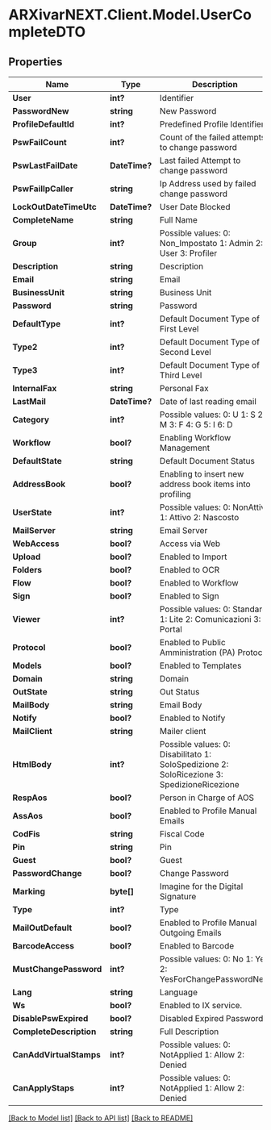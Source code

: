 # ARXivarNEXT.Client.Model.UserCompleteDTO
## Properties

Name | Type | Description | Notes
------------ | ------------- | ------------- | -------------
**User** | **int?** | Identifier | [optional] 
**PasswordNew** | **string** | New Password | [optional] 
**ProfileDefaultId** | **int?** | Predefined Profile Identifier | [optional] 
**PswFailCount** | **int?** | Count of the failed attempts to change password | [optional] 
**PswLastFailDate** | **DateTime?** | Last failed Attempt to change password | [optional] 
**PswFailIpCaller** | **string** | Ip Address used by failed change password | [optional] 
**LockOutDateTimeUtc** | **DateTime?** | User Date Blocked | [optional] 
**CompleteName** | **string** | Full Name | [optional] 
**Group** | **int?** | Possible values:  0: Non_Impostato  1: Admin  2: User  3: Profiler  | [optional] 
**Description** | **string** | Description | [optional] 
**Email** | **string** | Email | [optional] 
**BusinessUnit** | **string** | Business Unit | [optional] 
**Password** | **string** | Password | [optional] 
**DefaultType** | **int?** | Default Document Type of First Level | [optional] 
**Type2** | **int?** | Default Document Type of Second Level | [optional] 
**Type3** | **int?** | Default Document Type of Third Level | [optional] 
**InternalFax** | **string** | Personal Fax | [optional] 
**LastMail** | **DateTime?** | Date of last reading email | [optional] 
**Category** | **int?** | Possible values:  0: U  1: S  2: M  3: F  4: G  5: I  6: D  | [optional] 
**Workflow** | **bool?** | Enabling Workflow Management | [optional] 
**DefaultState** | **string** | Default Document Status | [optional] 
**AddressBook** | **bool?** | Enabling to insert new address book items into profiling | [optional] 
**UserState** | **int?** | Possible values:  0: NonAttivo  1: Attivo  2: Nascosto  | [optional] 
**MailServer** | **string** | Email Server | [optional] 
**WebAccess** | **bool?** | Access via Web | [optional] 
**Upload** | **bool?** | Enabled to Import | [optional] 
**Folders** | **bool?** | Enabled to OCR | [optional] 
**Flow** | **bool?** | Enabled to Workflow | [optional] 
**Sign** | **bool?** | Enabled to Sign | [optional] 
**Viewer** | **int?** | Possible values:  0: Standard  1: Lite  2: Comunicazioni  3: Portal  | [optional] 
**Protocol** | **bool?** | Enabled to Public Amministration (PA) Protocol | [optional] 
**Models** | **bool?** | Enabled to Templates | [optional] 
**Domain** | **string** | Domain | [optional] 
**OutState** | **string** | Out Status | [optional] 
**MailBody** | **string** | Email Body | [optional] 
**Notify** | **bool?** | Enabled to Notify | [optional] 
**MailClient** | **string** | Mailer client | [optional] 
**HtmlBody** | **int?** | Possible values:  0: Disabilitato  1: SoloSpedizione  2: SoloRicezione  3: SpedizioneRicezione  | [optional] 
**RespAos** | **bool?** | Person in Charge of AOS | [optional] 
**AssAos** | **bool?** | Enabled to Profile Manual Emails | [optional] 
**CodFis** | **string** | Fiscal Code | [optional] 
**Pin** | **string** | Pin | [optional] 
**Guest** | **bool?** | Guest | [optional] 
**PasswordChange** | **bool?** | Change Password | [optional] 
**Marking** | **byte[]** | Imagine for the Digital Signature | [optional] 
**Type** | **int?** | Type | [optional] 
**MailOutDefault** | **bool?** | Enabled to Profile Manual Outgoing Emails | [optional] 
**BarcodeAccess** | **bool?** | Enabled to Barcode | [optional] 
**MustChangePassword** | **int?** | Possible values:  0: No  1: Yes  2: YesForChangePasswordNew  | [optional] 
**Lang** | **string** | Language | [optional] 
**Ws** | **bool?** | Enabled to IX service. | [optional] 
**DisablePswExpired** | **bool?** | Disabled Expired Password | [optional] 
**CompleteDescription** | **string** | Full Description | [optional] 
**CanAddVirtualStamps** | **int?** | Possible values:  0: NotApplied  1: Allow  2: Denied  | [optional] 
**CanApplyStaps** | **int?** | Possible values:  0: NotApplied  1: Allow  2: Denied  | [optional] 

[[Back to Model list]](../README.md#documentation-for-models) [[Back to API list]](../README.md#documentation-for-api-endpoints) [[Back to README]](../README.md)

